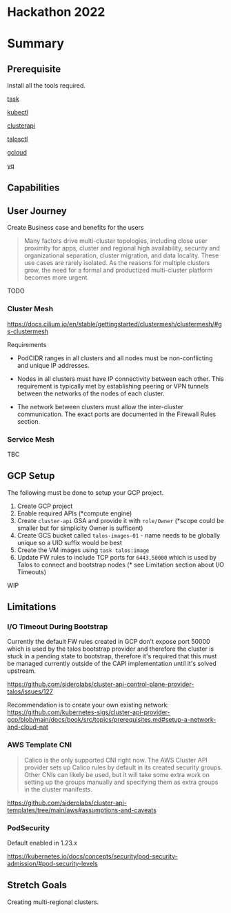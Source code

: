 # Hackathon 2022

# Summary

## Prerequisite

Install all the tools required.

[task](https://taskfile.dev/installation/)

[kubectl](https://kubernetes.io/docs/tasks/tools/)

[clusterapi](https://cluster-api.sigs.k8s.io/user/quick-start.html#install-clusterctl)

[talosctl](https://www.talos.dev/v1.0/introduction/getting-started/#talosctl)

[gcloud](https://cloud.google.com/sdk/docs/install  )

[yq](https://github.com/mikefarah/yq#install)

## Capabilities

## User Journey

Create Business case and benefits for the users

> Many factors drive multi-cluster topologies, including close user proximity for apps, cluster and regional high availability, security and organizational separation, cluster migration, and data locality. These use cases are rarely isolated. As the reasons for multiple clusters grow, the need for a formal and productized multi-cluster platform becomes more urgent.

TODO

### Cluster Mesh

https://docs.cilium.io/en/stable/gettingstarted/clustermesh/clustermesh/#gs-clustermesh

Requirements

* PodCIDR ranges in all clusters and all nodes must be non-conflicting and unique IP addresses.

* Nodes in all clusters must have IP connectivity between each other. This requirement is typically met by establishing peering or VPN tunnels between the networks of the nodes of each cluster.

* The network between clusters must allow the inter-cluster communication. The exact ports are documented in the Firewall Rules section.

### Service Mesh

TBC

## GCP Setup

The following must be done to setup your GCP project.

1. Create GCP project
2. Enable required APIs (*compute engine)
3. Create `cluster-api` GSA and provide it with `role/Owner` (*scope could be smaller but for simplicity Owner is sufficent)
4. Create GCS bucket called `talos-images-01` - name needs to be globally unique so a UID suffix would be best
5. Create the VM images using `task talos:image`
6. Update FW rules to include TCP ports for `6443,50000` which is used by Talos to connect and bootstrap nodes (* see Limitation section about I/O Timeouts)

WIP

## Limitations

### I/O Timeout During Bootstrap

Currently the default FW rules created in GCP don't expose port 50000 which is used by the talos bootstrap provider and therefore the cluster is stuck in a pending state to bootstrap, therefore it's required that this must be managed currently outside of the CAPI implementation until it's solved upstream.

https://github.com/siderolabs/cluster-api-control-plane-provider-talos/issues/127

Recommendation is to create your own existing network: https://github.com/kubernetes-sigs/cluster-api-provider-gcp/blob/main/docs/book/src/topics/prerequisites.md#setup-a-network-and-cloud-nat

### AWS Template CNI

> Calico is the only supported CNI right now. The AWS Cluster API provider sets up Calico rules by default in its created security groups. Other CNIs can likely be used, but it will take some extra work on setting up the groups manually and specifying them as extra groups in the cluster manifests.

https://github.com/siderolabs/cluster-api-templates/tree/main/aws#assumptions-and-caveats

### PodSecurity

Default enabled in 1.23.x

https://kubernetes.io/docs/concepts/security/pod-security-admission/#pod-security-levels

## Stretch Goals

Creating multi-regional clusters.
